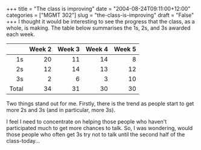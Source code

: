 +++
title = "The class is improving"
date = "2004-08-24T09:11:00+12:00"
categories = ["MGMT 302"]
slug = "the-class-is-improving"
draft = "False"
+++
I thought it would be interesting to see the progress that the class,
as a whole, is making. The table below summarises the 1s, 2s, and 3s
awarded each week.

|      |Week 2|Week 3|Week 4|Week 5|
|----:|----:|---:|----:|----:|
| 1s   | 20   |  11 |    14 |    8 |
| 2s   | 12   |  14 |    13 |   12 |
| 3s   |  2   |   6 |     3 |   10 |
| Total| 34   |  31 |     30|   30 |

Two things stand out for me. Firstly, there is the trend as people
start to get more 2s and 3s (and in particular, more 3s).

I feel I need to concentrate on helping those people who haven't
participated much to get more chances to talk. So, I was wondering,
would those people who often get 3s try not to talk until the second
half of the class-today...
